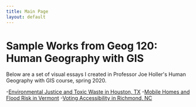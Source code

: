 ```yaml
---
title: Main Page
layout: default
---
```


# Sample Works from Geog 120: Human Geography with GIS

Below are a set of visual essays I created in Professor Joe Holler's Human Geography with GIS course, spring 2020.

-[Environmental Justice and Toxic Waste in Houston, TX](visual1.pdf)
-[Mobile Homes and Flood Risk in Vermont](visual2.pdf)
-[Voting Accessibility in Richmond, NC](visual3.pdf)
